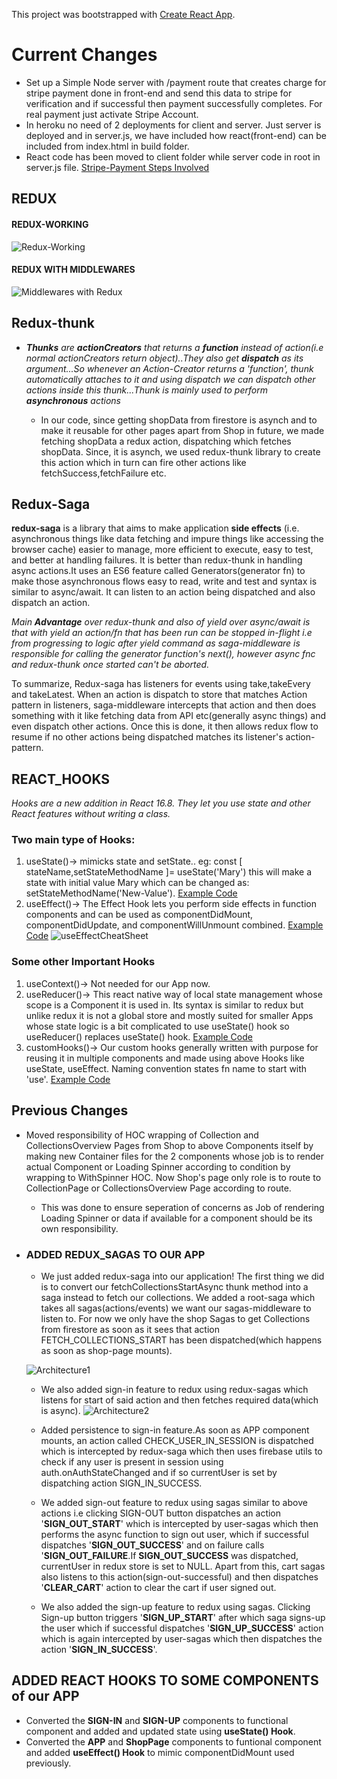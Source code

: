 This project was bootstrapped with [Create React App](https://github.com/facebook/create-react-app).
# Current Changes
- Set up a Simple Node server with /payment route that creates charge for stripe payment done in front-end and send this data to stripe for verification and if successful then payment successfully completes. For real payment just activate Stripe Account.
- In heroku no need of 2 deployments for client and server. Just server is deployed and in server.js, we have included how react(front-end) can be included from index.html in build folder.
- React code has been moved to client folder while server code in root in server.js file.
[Stripe-Payment Steps Involved](client/not_project_related/stripe-payment-working.png)
  
## REDUX

#### REDUX-WORKING
![Redux-Working](not_project_related/redux-working.png)

#### REDUX WITH MIDDLEWARES
![Middlewares with Redux](not_project_related/redux-working-with-middlewares.png)


## Redux-thunk

* ***Thunks** are **actionCreators** that returns a **function** instead of action(i.e normal actionCreators return object)..They also get
**dispatch** as its argument...So whenever an Action-Creator returns a 'function', thunk automatically attaches to it and using dispatch we can dispatch other actions inside this thunk...Thunk is mainly used to perform **asynchronous** actions*

  * In our code, since getting shopData from firestore is asynch and to make it reusable for other pages apart from Shop in future, we made fetching shopData a redux action, dispatching which fetches shopData. Since, it is asynch, we used redux-thunk library to create this action which in turn can fire other actions like fetchSuccess,fetchFailure etc.

## Redux-Saga

**redux-saga** is a library that aims to make application **side effects** (i.e. asynchronous things like data fetching and impure things like accessing the browser cache) easier to manage, more efficient to execute, easy to test, and better at handling failures. It is better than redux-thunk in handling async actions.It uses an ES6 feature called Generators(generator fn) to make those asynchronous flows easy to read, write and test and syntax is similar to async/await.
It can listen to an action being dispatched and also dispatch an action.

*Main **Advantage** over redux-thunk and also of yield over async/await is that with yield an action/fn that has been run can be stopped in-flight i.e from progressing to logic after yield command as saga-middleware is responsible for calling the generator function's next(), however async fnc and redux-thunk once started can't be aborted.*

To summarize, Redux-saga has listeners for events using take,takeEvery and takeLatest. When an action is dispatch to store that matches Action pattern in listeners, saga-middleware intercepts that action and then does something with it like fetching data from API etc(generally async things) and even dispatch other actions. Once this is done, it then allows redux flow to resume if no other actions being dispatched matches its listener's action-pattern.  

## REACT_HOOKS
*Hooks are a new addition in React 16.8. They let you use state and other React features without writing a class.*

### Two main type of Hooks:
1. useState()-> mimicks state and setState.. eg: const [ stateName,setStateMethodName ]= useState('Mary') this will make a state with initial value Mary which can be changed as: setStateMethodName('New-Value'). [Example Code](https://github.com/raunak96/React_hooks/blob/8835111260/src/components/use-state-example/use-state-example.component.jsx)
2. useEffect()-> The Effect Hook lets you perform side effects in function components and can be used as componentDidMount, componentDidUpdate, and componentWillUnmount combined. [Example Code](https://github.com/raunak96/React_hooks/blob/8835111260/src/components/use-effect-example/use-effect-example.component.jsx)
![useEffectCheatSheet](not_project_related/useEffect_cheat_sheet.png) 

### Some other Important Hooks
1. useContext()-> Not needed for our App now.
2. useReducer()-> This react native way of local state management whose scope is a Component it is used in. Its syntax is similar to redux but unlike redux it is not a global store and mostly suited for smaller Apps whose state logic is a bit complicated to use useState() hook so useReducer() replaces useState() hook. [Example Code](https://github.com/raunak96/React_hooks/blob/8835111260/src/components/use-reducer-example/use-reducer-example.component.jsx)
3. customHooks()-> Our custom hooks generally written with purpose for reusing it in multiple components and made using above Hooks like useState, useEffect. Naming convention states fn name to start with 'use'. [Example Code](https://github.com/raunak96/React_hooks/blob/8835111260/src/effects/use-fetch.effect.js)
 
## Previous Changes

*  Moved responsibility of HOC wrapping of Collection and CollectionsOverview Pages from Shop to above Components itself by making new Container files for the 2 components whose job is to render actual Component or Loading Spinner according to condition by wrapping to WithSpinner HOC.
Now Shop's page only role is to route to CollectionPage or CollectionsOverview Page according to route.

   * This was done to ensure seperation of concerns as Job of rendering Loading Spinner or data if available for a component should be its own responsibility.
  
* ### ADDED REDUX_SAGAS TO OUR APP

  - We just added redux-saga into our application! The first thing we did is to convert our fetchCollectionsStartAsync thunk method into a saga instead to fetch our collections. We added a root-saga which takes all sagas(actions/events) we want our sagas-middleware to listen to. For now we only have the shop
    Sagas to get Collections from firestore as soon as it sees that action FETCH_COLLECTIONS_START has been dispatched(which happens as soon as shop-page mounts).

  ![Architecture1](not_project_related/fetchCollection_with_sagas.png)

  - We also added sign-in feature to redux using redux-sagas which listens for start of said action and then fetches required data(which is async).
    ![Architecture2](not_project_related/sign-in_up_using_sagas.png)

  - Added persistence to sign-in feature.As soon as APP component mounts, an action called CHECK_USER_IN_SESSION is dispatched which is intercepted by redux-saga which then uses firebase utils to check if any user is present in session using auth.onAuthStateChanged and if so currentUser is set by dispatching action SIGN_IN_SUCCESS.

  - We added sign-out feature to redux using sagas similar to above actions i.e clicking SIGN-OUT button dispatches an action '**SIGN_OUT_START**' which is intercepted by user-sagas which then performs the async function to sign out user, which if successful dispatches '**SIGN_OUT_SUCCESS**' and on failure calls '**SIGN_OUT_FAILURE**.If **SIGN_OUT_SUCCESS** was dispatched, currentUser in redux store is set to NULL. Apart from this, cart sagas also listens to this action(sign-out-successful) and then dispatches '**CLEAR_CART**' action to clear the cart if user signed out.

  - We also added the sign-up feature to redux using sagas. Clicking Sign-up button triggers '**SIGN_UP_START**' after which saga signs-up the user which if successful dispatches '**SIGN_UP_SUCCESS**' action which is again intercepted by user-sagas which then dispatches the action '**SIGN_IN_SUCCESS**'.

## ADDED REACT HOOKS TO SOME COMPONENTS of our APP

- Converted the **SIGN-IN** and **SIGN-UP** components to functional component and added and updated state using **useState() Hook**.
- Converted the **APP** and **ShopPage** components to funtional component and added **useEffect() Hook** to mimic componentDidMount used previously.


